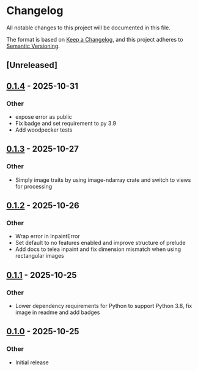 # Changelog

All notable changes to this project will be documented in this file.

The format is based on [Keep a Changelog](https://keepachangelog.com/en/1.0.0/),
and this project adheres to [Semantic Versioning](https://semver.org/spec/v2.0.0.html).

## [Unreleased]

## [0.1.4](https://codeberg.org/gillesvink/inpaint/compare/v0.1.3...v0.1.4) - 2025-10-31

### Other

- expose error as public
- Fix badge and set requirement to py 3.9
- Add woodpecker tests

## [0.1.3](https://codeberg.org/gillesvink/inpaint/compare/v0.1.2...v0.1.3) - 2025-10-27

### Other

- Simply image traits by using image-ndarray crate and switch to views for processing

## [0.1.2](https://codeberg.org/gillesvink/inpaint/compare/v0.1.1...v0.1.2) - 2025-10-26

### Other

- Wrap error in InpaintError
- Set default to no features enabled and improve structure of prelude
- Add docs to telea inpaint and fix dimension mismatch when using rectangular images

## [0.1.1](https://codeberg.org/gillesvink/inpaint/compare/v0.1.0...v0.1.1) - 2025-10-25

### Other

- Lower dependency requirements for Python to support Python 3.8, fix image in readme  and add badges

## [0.1.0](https://codeberg.org/gillesvink/inpaint/releases/tag/v0.1.0) - 2025-10-25

### Other

- Initial release
